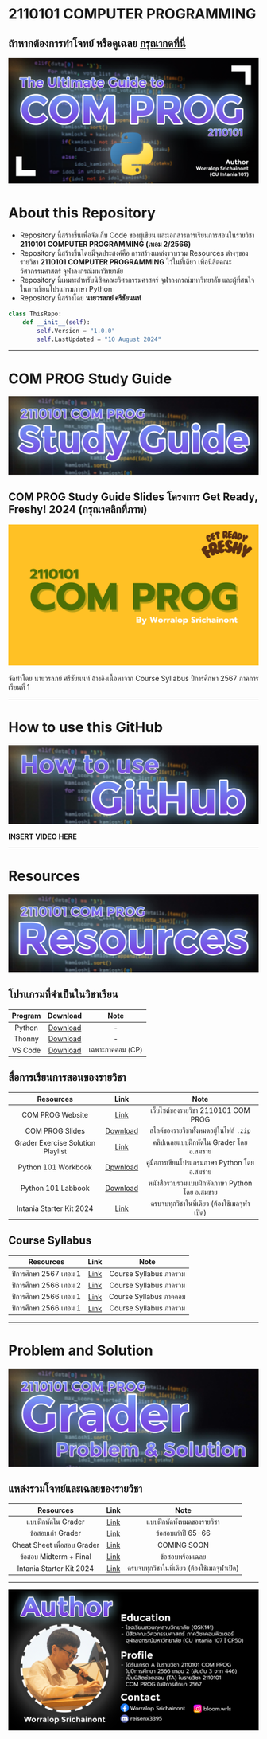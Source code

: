 # 2110101 COMPUTER PROGRAMMING
## ถ้าหากต้องการทำโจทย์ หรือดูเฉลย [กรุณากดที่นี่](https://github.com/reisenx/2110101-COM-PROG?tab=readme-ov-file#problem-and-solution)
![Banner](https://raw.githubusercontent.com/reisenx/2110101-COM-PROG/main/Z99%20OTHERS/Banner%20PICS/00%20COM%20PROG%20Banner.png)
# About this Repository
- Repository นี้สร้างขึ้นเพื่อจัดเก็บ Code ของผู้เขียน และเอกสารการเรียนการสอนในรายวิชา **2110101 COMPUTER PROGRAMMING (เทอม 2/2566)**
- Repository นี้สร้างขึ้นโดยมีจุดประสงค์คือ การสร้างแหล่งรวบรวม Resources ต่างๆของรายวิชา **2110101 COMPUTER PROGRAMMING** ไว้ในที่เดียว เพื่อนิสิตคณะวิศวกรรมศาสตร์ จุฬาลงกรณ์มหาวิทยาลัย
- Repository นี้เหมาะสำหรับนิสิตคณะวิศวกรรมศาสตร์ จุฬาลงกรณ์มหาวิทยาลัย และผู้ที่สนใจในการเขียนโปรแกรมภาษา Python
- Repository นี้สร้างโดย **นายวรลภย์ ศรีชัยนนท์**
```python
class ThisRepo:
    def __init__(self):
        self.Version = "1.0.0"
        self.LastUpdated = "10 August 2024"
```
---
# COM PROG Study Guide
![Banner](https://raw.githubusercontent.com/reisenx/2110101-COM-PROG/main/Z99%20OTHERS/Banner%20PICS/01%20Study%20Guide%20Banner.png)

## COM PROG Study Guide Slides โครงการ Get Ready, Freshy! 2024 (กรุณาคลิกที่ภาพ)
[![COM PROG Get Ready Freshy 2024](https://raw.githubusercontent.com/reisenx/2110101-COM-PROG/main/Z99%20OTHERS/COM%20PROG%20Get%20Ready%20Freshy%20COVER.png)](https://drive.google.com/file/d/1MobiIMdO5ejGxo801d9RZENZJnBddpBg/view?usp=drive_link)

จัดทำโดย นายวรลภย์ ศรีชัยนนท์
อ้างอิงเนื้อหาจาก Course Syllabus ปีการศึกษา 2567 ภาคการเรียนที่ 1

---
# How to use this GitHub
![Banner](https://raw.githubusercontent.com/reisenx/2110101-COM-PROG/main/Z99%20OTHERS/Banner%20PICS/02%20GitHub%20Guide%20Banner.png)

**INSERT VIDEO HERE**

---
# Resources
![Banner](https://raw.githubusercontent.com/reisenx/2110101-COM-PROG/main/Z99%20OTHERS/Banner%20PICS/03%20Resources%20Banner.png)

## โปรแกรมที่จำเป็นในวิชาเรียน
| Program | Download | Note |
| :---: | :---: | :---: |
| Python | [Download](https://www.python.org/downloads/) | - |
| Thonny | [Download](https://thonny.org/) | - |
| VS Code | [Download](https://code.visualstudio.com/) | เฉพาะภาคคอม (CP) |

## สื่อการเรียนการสอนของรายวิชา
| Resources | Link | Note |
| :---: | :---: | :---: |
| COM PROG Website | [Link](https://www.cp.eng.chula.ac.th/~somchai/python101/) | เว็บไซต์ของรายวิชา 2110101 COM PROG |
| COM PROG Slides | [Download](https://drive.google.com/file/d/1TJVT2TMNS5xePlJPq6A2aAxRlyxf8tUD/view?usp=drive_link) | สไลด์ของรายวิชาทั้งหมดอยู่ในไฟล์ `.zip` |
| Grader Exercise Solution Playlist | [Link](https://youtube.com/playlist?list=PL0ROnaCzUGB6GmsZkqCjI12aasgFXiIDS&si=nhORsvzQSTAQWF4X) | คลิปเฉลยแบบฝึกหัดใน Grader โดย อ.สมชาย |
| Python 101 Workbook | [Dpwnload](https://drive.google.com/file/d/1oNT230-fdWgMSA5qh3lLFnDqCyLbseuN/view?usp=drive_link) | คู่มือการเขียนโปรแกรมภาษา Python โดย อ.สมชาย |
| Python 101 Labbook | [Download](https://drive.google.com/file/d/1vfBFT_iwobJCLeCFH-7SCpvW8BMyI6bX/view?usp=drive_link) | หนังสือรวบรวมแบบฝึกหัดภาษา Python โดย อ.สมชาย |
| Intania Starter Kit 2024 | [Link](https://drive.google.com/drive/folders/14brjzl8lX5lZvZNOC85Bw6nyOgGIzeTY?usp=sharing) | ครบจบทุกวิชาในที่เดียว (ต้องใช้เมลจุฬาเปิด) |

## Course Syllabus
| Resources | Link | Note |
| :---: | :---: | :---: |
| ปีการศึกษา 2567 เทอม 1 | [Link]() | Course Syllabus ภาครวม |
| ปีการศึกษา 2566 เทอม 2 | [Link]() | Course Syllabus ภาครวม |
| ปีการศึกษา 2566 เทอม 1 | [Link]() | Course Syllabus ภาคคอม |
| ปีการศึกษา 2566 เทอม 1 | [Link]() | Course Syllabus ภาครวม |

---
# Problem and Solution
![Banner](https://raw.githubusercontent.com/reisenx/2110101-COM-PROG/main/Z99%20OTHERS/Banner%20PICS/04%20Grader%20Banner.png)

## แหล่งรวมโจทย์และเฉลยของรายวิชา
| Resources | Link | Note |
| :---: | :---: | :---: |
| แบบฝึกหัดใน Grader | [Link](https://github.com/reisenx/2110101-COM-PROG/blob/main/PL%20Problem%20List/01%20Grader%20Exercise.md) | แบบฝึกหัดทั้งหมดของรายวิชา |
| ข้อสอบเก่า Grader | [Link](https://github.com/reisenx/2110101-COM-PROG/blob/main/PL%20Problem%20List/02%20Grader%20Examination.md) | ข้อสอบเก่าปี 65-66 |
| Cheat Sheet เพื่อสอบ Grader | [Link]() | COMING SOON | 
| ข้อสอบ Midterm + Final | [Link](https://drive.google.com/drive/folders/1rhd6NiDNIuwJ2tYQ21UVqUfxJr4DpxoK?usp=sharing) | ข้อสอบพร้อมเฉลย |
| Intania Starter Kit 2024 | [Link](https://drive.google.com/drive/folders/14brjzl8lX5lZvZNOC85Bw6nyOgGIzeTY?usp=sharing) | ครบจบทุกวิชาในที่เดียว (ต้องใช้เมลจุฬาเปิด) |

---
![Banner](https://raw.githubusercontent.com/reisenx/2110101-COM-PROG/main/Z99%20OTHERS/Banner%20PICS/05%20Author.png)
